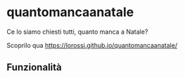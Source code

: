 # quantomancaanatale
Ce lo siamo chiesti tutti, quanto manca a Natale?

Scoprilo qua https://lorossi.github.io/quantomancaanatale/

## Funzionalità
